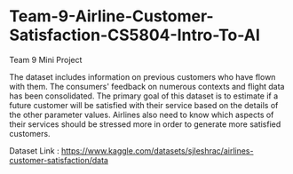 # Team-9-Airline-Customer-Satisfaction-CS5804-Intro-To-AI
Team 9 Mini Project

The dataset includes information on previous customers who have flown with them. The consumers' feedback on numerous contexts and flight data has been consolidated.
The primary goal of this dataset is to estimate if a future customer will be satisfied with their service based on the details of the other parameter values.
Airlines also need to know which aspects of their services should be stressed more in order to generate more satisfied customers.

Dataset Link : https://www.kaggle.com/datasets/sjleshrac/airlines-customer-satisfaction/data

